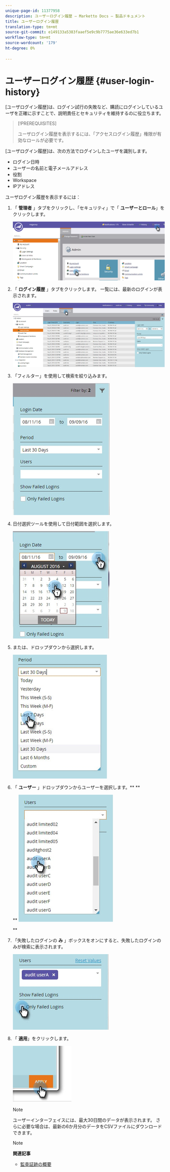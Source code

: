 ```yaml
---
unique-page-id: 11377958
description: ユーザーログイン履歴 — Marketto Docs — 製品ドキュメント
title: ユーザーログイン履歴
translation-type: tm+mt
source-git-commit: e149133a5383faaef5e9c9b7775ae36e633ed7b1
workflow-type: tm+mt
source-wordcount: '179'
ht-degree: 0%

---
```



# ユーザーログイン履歴 {#user-login-history}

[ユーザログイン履歴]は、ログイン試行の失敗など、購読にログインしているユーザを正確に示すことで、説明責任とセキュリティを維持するのに役立ちます。

>[!PREREQUISITES]
>
>ユーザログイン履歴を表示するには、「アクセスログイン履歴」権限が有効なロールが必要です。

[ユーザログイン履歴]は、次の方法でログインしたユーザを識別します。

* ログイン日時
* ユーザーの名前と電子メールアドレス
* 役割
* Workspace
* IPアドレス

ユーザログイン履歴を表示するには：

1. 「 **管理者** 」タブをクリックし、「セキュリティ」で「 **ユーザーとロール**」をクリックします。

   ![](assets/image2016-7-12-9-3a2-3a31.png)

1. 「 **ログイン履歴** 」タブをクリックします。 一覧には、最新のログインが表示されます。

   ![](assets/login-history-tab.jpg)

1. 「フィルター」を使用して検索を絞り込みます。

   ![](assets/filter-main.jpg)

1. 日付選択ツールを使用して日付範囲を選択します。

   ![](assets/select-date-range-hand.jpg)

1. または、ドロップダウンから選択します。

   ![](assets/filter-select-from-dropdown.jpg)

1. 「 **ユーザー** 」ドロップダウンからユーザーを選択します。** **

   ** ![](assets/user-dropdown.jpg)

   **

1. 「失敗したログインの **み** 」ボックスをオンにすると、失敗したログインのみが検索に表示されます。

   ![](assets/only-failed-logins.jpg)

1. 「 **適用**」をクリックします。

   ![](assets/click-apply-real.jpg)

   >[!NOTE]
   >
   >ユーザーインターフェイスには、最大30日間のデータが表示されます。 さらに必要な場合は、最新の6か月分のデータをCSVファイルにダウンロードできます。

   >[!NOTE]
   >
   >**関連記事**
   >
   >    
   >    
   >    * [監査証跡の概要](audit-trail-overview.md)


